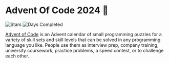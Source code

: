 # Advent Of Code 2024 🎄

![Stars](https://img.shields.io/badge/stars%20⭐-24-green)
![Days Completed](https://img.shields.io/badge/days%20completed-12-green)

[Advent of Code](https://adventofcode.com) is an Advent calendar of small programming puzzles for a variety of skill sets and skill levels that can be solved in any programming language you like. People use them as interview prep, company training, university coursework, practice problems, a speed contest, or to challenge each other.
